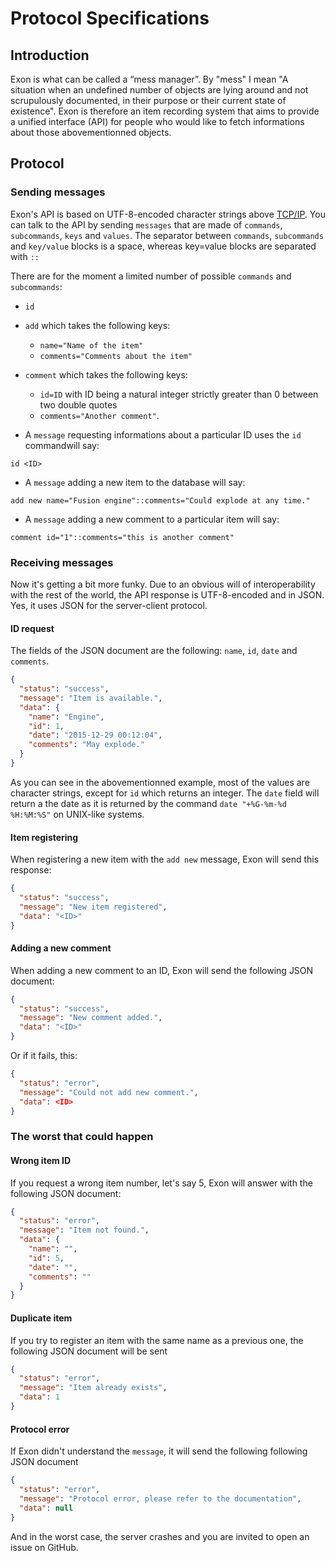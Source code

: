 Protocol Specifications
=======================

Introduction
--------

Exon is what can be called a “mess manager”. By "mess" I mean "A situation when an undefined number of objects are lying around and not scrupulously
documented, in their purpose or their current state of existence".
Exon is therefore an item recording system that aims to provide a unified interface (API) for people who would like to fetch informations about those
abovementionned objects.

Protocol
--------

### Sending messages

Exon's API is based on UTF-8-encoded character strings above [TCP/IP](https://en.wikipedia.org/wiki/Internet_protocol_suite).
You can talk to the API by sending `messages` that are made of `commands`, `subcommands`, `keys` and `values`.
The separator between `commands`, `subcommands` and `key/value` blocks is a space, whereas key=value blocks are separated with `::`

There are for the moment a limited number of possible `commands` and `subcommands`:

* `id`

* `add` which takes the following keys:
    * `name="Name of the item"`
    * `comments="Comments about the item"`

* `comment` which takes the following keys:
    * `id=ID` with ID being a natural integer strictly greater than 0 between two double quotes
    * `comments="Another comment"`.

* A `message` requesting informations about a particular ID uses the `id` commandwill say:

`id <ID>`

* A `message` adding a new item to the database will say:

`add new name="Fusion engine"::comments="Could explode at any time."`

* A `message` adding a new comment to a particular item will say:

`comment id="1"::comments="this is another comment"`

### Receiving messages
Now it's getting a bit more funky. Due to an obvious will of interoperability with the rest of the world, the API response is UTF-8-encoded and in JSON.
Yes, it uses JSON for the server-client protocol.

#### ID request
The fields of the JSON document are the following: `name`, `id`, `date` and `comments`.


```JSON
{
  "status": "success",
  "message": "Item is available.",
  "data": {
    "name": "Engine",
    "id": 1,
    "date": "2015-12-29 00:12:04",
    "comments": "May explode."
  }
}
```
As you can see in the abovementionned example, most of the values are character strings, except for `id` which returns an integer. The `date` field will return a
the date as it is returned by the command `date "+%G-%m-%d %H:%M:%S"` on UNIX-like systems.

#### Item registering

When registering a new item with the `add new` message, Exon will send this response:

```JSON
{
  "status": "success",
  "message": "New item registered",
  "data": "<ID>"
}
```

#### Adding a new comment

When adding a new comment to an ID, Exon will send the following JSON document:

```JSON
{
  "status": "success",
  "message": "New comment added.",
  "data": "<ID>"
}
```
Or if it fails, this:

```JSON
{
  "status": "error",
  "message": "Could not add new comment.",
  "data": <ID>
}
```

### The worst that could happen

#### Wrong item ID

If you request a wrong item number, let's say 5, Exon will answer with the following JSON document:

```JSON
{
  "status": "error",
  "message": "Item not found.",
  "data": {
    "name": "",
    "id": 5,
    "date": "",
    "comments": ""
  }
}
```
#### Duplicate item

If you try to register an item with the same name as a previous one, the following JSON document will be sent

```JSON
{
  "status": "error",
  "message": "Item already exists",
  "data": 1
}
```
#### Protocol error

If Exon didn't understand the `message`, it will send the following following JSON document

```JSON
{
  "status": "error",
  "message": "Protocol error, please refer to the documentation",
  "data": null
}
```

And in the worst case, the server crashes and you are invited to open an issue on GitHub.

